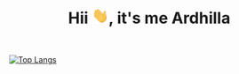 <h1 align="center">Hii <img src="https://raw.githubusercontent.com/ABSphreak/ABSphreak/master/gifs/Hi.gif" width="30px">, it's me Ardhilla</h1>

  
<br>

[![Top Langs](https://github-readme-stats.vercel.app/api/top-langs/?username=dwlndr&layout=compact)](https://github.com/dwlndr/github-readme-stats)
